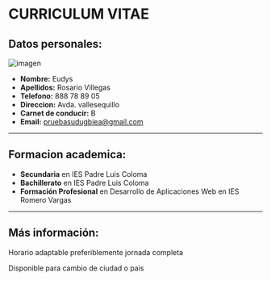 # **CURRICULUM VITAE** 

## Datos personales: 

 ![imagen](https://pbs.twimg.com/profile_images/619563644066639872/hHanccw1_400x400.jpg)	
- **Nombre:** Eudys 
- **Apellidos:** Rosario Villegas
- **Telefono:** 888 78 89 05
- **Direccion:** Avda. vallesequillo
- **Carnet de conducir:** B
- **Email:** pruebasudugbiea@gmail.com

___

## Formacion academica:

- **Secundaria** en IES Padre Luis Coloma
- **Bachillerato** en IES Padre Luis Coloma
- **Formación Profesional** en Desarrollo de Aplicaciones Web en IES Romero Vargas

___

## Más información:

Horario adaptable preferiblemente jornada completa 

Disponible para cambio de ciudad o pais